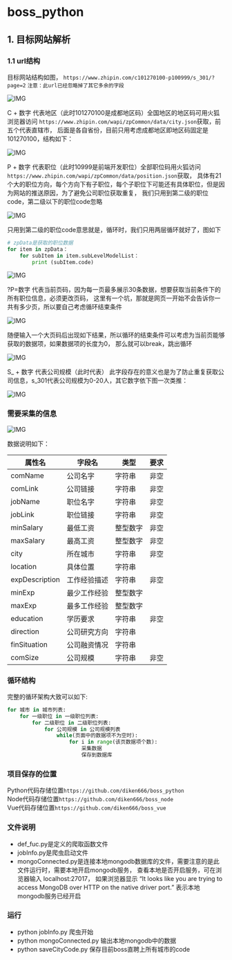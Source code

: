 # boss_python

## 1. 目标网站解析

### 1.1 url结构

目标网站结构如图， `https://www.zhipin.com/c101270100-p100999/s_301/?page=2` `注意：此url已经忽略掉了其它多余的字段`  

![IMG](./img/pic1.png)  

C + 数字 代表地区（此时101270100是成都地区码）全国地区的地区码可用火狐浏览器访问
`https://www.zhipin.com/wapi/zpCommon/data/city.json`获取，前五个代表直辖市，
后面是各自省份，目前只用考虑成都地区即地区码固定是101270100，结构如下：
  
![IMG](./img/pic2.png)

P + 数字 代表职位（此时10999是前端开发职位）全部职位码用火狐访问`https://www.zhipin.com/wapi/zpCommon/data/position.json`获取，
具体有21个大的职位方向，每个方向下有子职位，每个子职位下可能还有具体职位，但是因为网站的推送原因，为了避免公司职位获取重复，
我们只用到第二级的职位code，第二级以下的职位code忽略

![IMG](./img/pic3.png)

只用到第二级的职位code意思就是，循环时，我们只用两层循环就好了，图如下
```python
# zpData是获取的职位数据
for item in zpData：
    for subItem in item.subLevelModelList：
        print (subItem.code)
```
![IMG](./img/pic4.png)

?P=数字 代表当前页码，因为每一页最多展示30条数据，想要获取当前条件下的所有职位信息，必须更改页码，
这里有一个坑，那就是网页一开始不会告诉你一共有多少页，所以要自己考虑循环结束条件

![IMG](./img/pic5.png)  

随便输入一个大页码后出现如下结果，所以循环的结束条件可以考虑为当前页能够获取的数据项，如果数据项的长度为0，
那么就可以break，跳出循环

![IMG](./img/pic6.png)

S_ + 数字 代表公司规模（此时代表） 此字段存在的意义也是为了防止重复获取公司信息，s_301代表公司规模为0-20人，其它数字依下图一次类推：

![IMG](./img/pic7.png)

### 需要采集的信息

![IMG](./img/pic8.png)

数据说明如下： 

|属性名|字段名|类型|要求
|---|---|---|---|
|comName|公司名字|字符串|非空
|comLink|公司链接|字符串|非空
|jobName|职位名字|字符串|非空
|jobLink|职位链接|字符串|非空
|minSalary|最低工资|整型数字|非空
|maxSalary|最高工资|整型数字|非空
|city|所在城市|字符串|非空
|location|具体位置|字符串||	
|expDescription|工作经验描述|字符串|非空
|minExp|最少工作经验|整型数字||	
|maxExp|最多工作经验|整型数字||
|education|学历要求|字符串|非空
|direction|公司研究方向|字符串||	
|finSituation|公司融资情况|字符串||	
|comSize|公司规模|字符串|非空

### 循环结构

完整的循环架构大致可以如下:
```python
for 城市 in 城市列表:
    for 一级职位 in 一级职位列表:
        for 二级职位 in 二级职位列表:
            for 公司规模 in 公司规模列表
                while(页面中的数据项不为空时):
                    for i in range(该页数据项个数):
                        采集数据
                        保存到数据库
```

### 项目保存的位置

Python代码存储位置`https://github.com/diken666/boss_python`  
Node代码存储位置`https://github.com/diken666/boss_node`  
Vue代码存储位置`https://github.com/diken666/boss_vue`  

### 文件说明

- def_fuc.py是定义的爬取函数文件
- jobInfo.py是爬虫启动文件
- mongoConnected.py是连接本地mongodb数据库的文件，需要注意的是此文件运行时，需要本地开启mongodb服务，
查看本地是否开启服务，可在浏览器输入 localhost:27017， 如果浏览器显示
“It looks like you are trying to access MongoDB over HTTP on the native driver port.”
表示本地mongodb服务已经开启

### 运行

- python jobInfo.py 爬虫开始
- python mongoConnected.py 输出本地mongodb中的数据
- python saveCityCode.py 保存目前boss直聘上所有城市的code